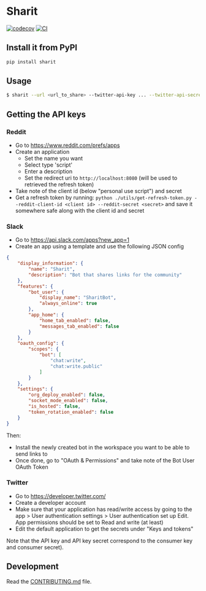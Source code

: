 # Sharit

[![codecov](https://codecov.io/gh/dsebastien/sharit/branch/main/graph/badge.svg?token=sharit_token_here)](https://codecov.io/gh/dsebastien/sharit)
[![CI](https://github.com/dsebastien/sharit/actions/workflows/main.yml/badge.svg)](https://github.com/dsebastien/sharit/actions/workflows/main.yml)

## Install it from PyPI

```bash
pip install sharit
```

## Usage

```bash
$ sharit --url <url_to_share> --twitter-api-key ... --twitter-api-secret-key ... --twitter-access-token ... --twitter-access-token-secret ... --sub-reddit ... --reddit-client-id  ... --reddit-secret ... --reddit-refresh-token ... --slack-bot-token= ... --slack-channel "#..."
```

## Getting the API keys

### Reddit
- Go to https://www.reddit.com/prefs/apps
- Create an application
  - Set the name you want
  - Select type 'script'
  - Enter a description
  - Set the redirect uri to `http://localhost:8080` (will be used to retrieved the refresh token)
- Take note of the client id (below "personal use script") and secret
- Get a refresh token by running: `python ./utils/get-refresh-token.py --reddit-client-id <client id> --reddit-secret <secret>` and save it somewhere safe along with the client id and secret

### Slack
- Go to https://api.slack.com/apps?new_app=1
- Create an app using a template and use the following JSON config

```json
{
    "display_information": {
        "name": "Sharit",
        "description": "Bot that shares links for the community"
    },
    "features": {
        "bot_user": {
			"display_name": "SharitBot",
			"always_online": true
		},
		"app_home": {
			"home_tab_enabled": false,
			"messages_tab_enabled": false
		}
    },
    "oauth_config": {
		"scopes": {
			"bot": [
				"chat:write",
				"chat:write.public"
			]
		}
	},
    "settings": {
        "org_deploy_enabled": false,
        "socket_mode_enabled": false,
        "is_hosted": false,
        "token_rotation_enabled": false
    }
}
```

Then:
- Install the newly created bot in the workspace you want to be able to send links to
- Once done, go to "OAuth & Permissions" and take note of the Bot User OAuth Token

### Twitter
- Go to https://developer.twitter.com/
- Create a developer account
- Make sure that your application has read/write access by going to the app > User authentication settings > User authentication set up Edit. App permissions should be set to Read and write (at least)
- Edit the default application to get the secrets under "Keys and tokens"

Note that the API key and API key secret correspond to the consumer key and consumer secret).

## Development

Read the [CONTRIBUTING.md](CONTRIBUTING.md) file.
